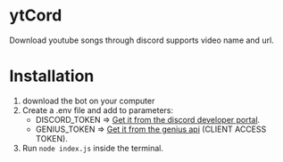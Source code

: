 # ytCord
 Download youtube songs through discord
 supports video name and url.
 
# Installation
1. download the bot on your computer
2. Create a .env file and add to parameters:
   - DISCORD_TOKEN => [Get it from the discord developer portal](https://discord.com/developers/applications).
   - GENIUS_TOKEN => [Get it from the genius api](https://genius.com/api-clients) (CLIENT ACCESS TOKEN).
3. Run `node index.js` inside the terminal.
